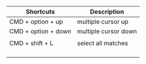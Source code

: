 | Shortcuts                                                | Description                                         |
|----------------------------------------------------------|-----------------------------------------------------|
| CMD + option + up                                        | multiple cursor up                                  |
| CMD + option + down                                      | multiple cursor down                                |
|                                                          |                                                     |
| CMD + shift + L                                          | select all matches                                  |
|                                                          |                                                     |
|                                                          |                                                     |
|                                                          |                                                     |
|                                                          |                                                     |
